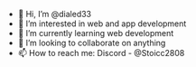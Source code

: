- 👋 Hi, I’m @dialed33
- 👀 I’m interested in web and app development
- 🌱 I’m currently learning web development
- 💞️ I’m looking to collaborate on anything
- 📫 How to reach me: Discord - @Stoicc2808

<!---
dialed33/dialed33 is a ✨ special ✨ repository because its `README.md` (this file) appears on your GitHub profile.
You can click the Preview link to take a look at your changes.
--->
